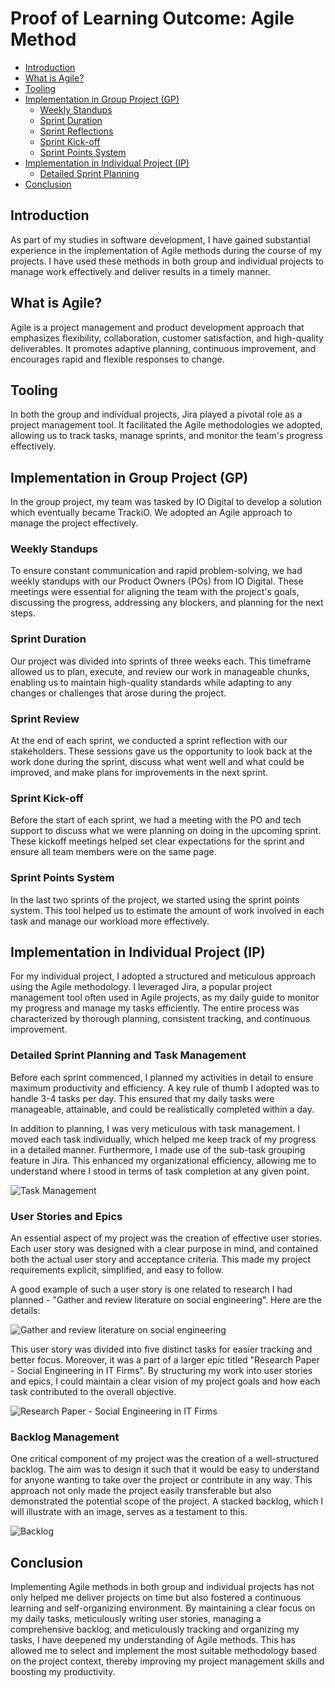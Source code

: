 # Proof of Learning Outcome: Agile Method

- [Introduction](#introduction)
- [What is Agile?](#what-is-agile)
- [Tooling](#tooling)
- [Implementation in Group Project (GP)](#implementation-in-group-project-gp)
  - [Weekly Standups](#weekly-standups)
  - [Sprint Duration](#sprint-duration)
  - [Sprint Reflections](#sprint-reflections)
  - [Sprint Kick-off](#sprint-kick-off)
  - [Sprint Points System](#sprint-points-system)
- [Implementation in Individual Project (IP)](#implementation-in-individual-project-ip)
  - [Detailed Sprint Planning](#detailed-sprint-planning)
- [Conclusion](#conclusion)

## Introduction

As part of my studies in software development, I have gained substantial experience in the implementation of Agile methods during the course of my projects. I have used these methods in both group and individual projects to manage work effectively and deliver results in a timely manner.

## What is Agile?

Agile is a project management and product development approach that emphasizes flexibility, collaboration, customer satisfaction, and high-quality deliverables. It promotes adaptive planning, continuous improvement, and encourages rapid and flexible responses to change.

## Tooling

In both the group and individual projects, Jira played a pivotal role as a project management tool. It facilitated the Agile methodologies we adopted, allowing us to track tasks, manage sprints, and monitor the team's progress effectively.

## Implementation in Group Project (GP)

In the group project, my team was tasked by IO Digital to develop a solution which eventually became TrackiO. We adopted an Agile approach to manage the project effectively.

### Weekly Standups

To ensure constant communication and rapid problem-solving, we had weekly standups with our Product Owners (POs) from IO Digital. These meetings were essential for aligning the team with the project's goals, discussing the progress, addressing any blockers, and planning for the next steps.

### Sprint Duration

Our project was divided into sprints of three weeks each. This timeframe allowed us to plan, execute, and review our work in manageable chunks, enabling us to maintain high-quality standards while adapting to any changes or challenges that arose during the project.

### Sprint Review

At the end of each sprint, we conducted a sprint reflection with our stakeholders. These sessions gave us the opportunity to look back at the work done during the sprint, discuss what went well and what could be improved, and make plans for improvements in the next sprint.

### Sprint Kick-off

Before the start of each sprint, we had a meeting with the PO and tech support to discuss what we were planning on doing in the upcoming sprint. These kickoff meetings helped set clear expectations for the sprint and ensure all team members were on the same page.

### Sprint Points System

In the last two sprints of the project, we started using the sprint points system. This tool helped us to estimate the amount of work involved in each task and manage our workload more effectively. 


## Implementation in Individual Project (IP)

For my individual project, I adopted a structured and meticulous approach using the Agile methodology. I leveraged Jira, a popular project management tool often used in Agile projects, as my daily guide to monitor my progress and manage my tasks efficiently. The entire process was characterized by thorough planning, consistent tracking, and continuous improvement.

### Detailed Sprint Planning and Task Management

Before each sprint commenced, I planned my activities in detail to ensure maximum productivity and efficiency. A key rule of thumb I adopted was to handle 3-4 tasks per day. This ensured that my daily tasks were manageable, attainable, and could be realistically completed within a day.

In addition to planning, I was very meticulous with task management. I moved each task individually, which helped me keep track of my progress in a detailed manner. Furthermore, I made use of the sub-task grouping feature in Jira. This enhanced my organizational efficiency, allowing me to understand where I stood in terms of task completion at any given point.

![Task Management](../images/taskManagement.png)

### User Stories and Epics

An essential aspect of my project was the creation of effective user stories. Each user story was designed with a clear purpose in mind, and contained both the actual user story and acceptance criteria. This made my project requirements explicit, simplified, and easy to follow.

A good example of such a user story is one related to research I had planned - "Gather and review literature on social engineering". Here are the details:

![Gather and review literature on social engineering](../images/userStory.png)

This user story was divided into five distinct tasks for easier tracking and better focus. Moreover, it was a part of a larger epic titled "Research Paper - Social Engineering in IT Firms". By structuring my work into user stories and epics, I could maintain a clear vision of my project goals and how each task contributed to the overall objective.

![Research Paper - Social Engineering in IT Firms](../images/epic.png)

### Backlog Management

One critical component of my project was the creation of a well-structured backlog. The aim was to design it such that it would be easy to understand for anyone wanting to take over the project or contribute in any way. This approach not only made the project easily transferable but also demonstrated the potential scope of the project. A stacked backlog, which I will illustrate with an image, serves as a testament to this.

![Backlog](../images/backlog.png)

## Conclusion

Implementing Agile methods in both group and individual projects has not only helped me deliver projects on time but also fostered a continuous learning and self-organizing environment. By maintaining a clear focus on my daily tasks, meticulously writing user stories, managing a comprehensive backlog, and meticulously tracking and organizing my tasks, I have deepened my understanding of Agile methods. This has allowed me to select and implement the most suitable methodology based on the project context, thereby improving my project management skills and boosting my productivity.

